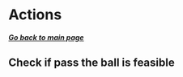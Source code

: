 # Actions

##### [Go back to main page](../../Documentation.md)

## Check if pass the ball is feasible
